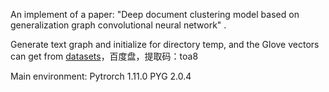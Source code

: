   An implement of a paper: "Deep document clustering model based on generalization graph convolutional neural network" .

  Generate text graph and initialize for directory temp, and the Glove vectors can get from [datasets](https://pan.baidu.com/s/1DhrRQLLU4_JPuvedJ8OraQ)，百度盘，提取码：toa8 

  Main environment: Pytrorch 1.11.0 PYG 2.0.4

